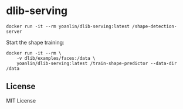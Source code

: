 dlib-serving
============

```
docker run -it --rm yoanlin/dlib-serving:latest /shape-detection-server
```

Start the shape training:

```
docker run -it --rm \
    -v dlib/examples/faces:/data \
    yoanlin/dlib-serving:latest /train-shape-predictor --data-dir /data
```

## License

MIT License
